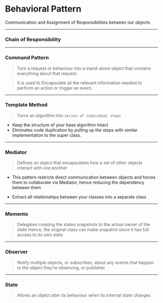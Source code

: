 # Behavioral Pattern

Communication and Assignment of Responsibilities between our objects

---

### Chain of Responsibility

---
### Command Pattern

> Turn a request or behaviour into a stand-alone object that contains everything about that request.

> It is used to Encapsulate all the relevant information needed to perform an action or trigger an event.

---
### Template Method

> Turns an algorithm into `series of individual steps`

* Keep the structure of your base algorithm intact
* Eliminates code duplication by pulling up the steps with similar implementation to the super class.

---
### Mediator 

> Defines an object that encapsulates how a set of other objects interact with one another

* This pattern restricts direct communication between objects and forces them to collaborate via Mediator, 
  hence reducing the dependency between them

* Extract all relationships between your classes into a separate class

---
### Memento

> Delegates creating the states snapshots to the actual owner of the state
> Hence, the original class can make snapshot since it has full access to its own state

---
### Observer

> Notify multiple objects, or subscribes, about any events that happen to the object they're observing, or publisher

---
### State

> Allows an object alter its behaviour when its internal state changes
